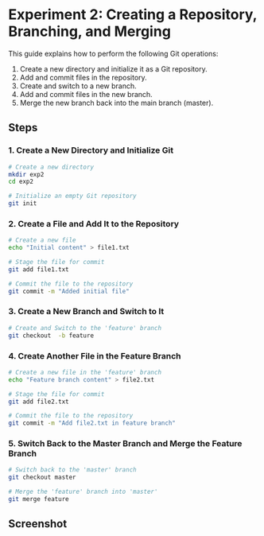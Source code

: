# Experiment 2: Creating a Repository, Branching, and Merging

This guide explains how to perform the following Git operations:
1. Create a new directory and initialize it as a Git repository.
2. Add and commit files in the repository.
3. Create and switch to a new branch.
4. Add and commit files in the new branch.
5. Merge the new branch back into the main branch (master).

## Steps

### 1. Create a New Directory and Initialize Git
```bash
# Create a new directory
mkdir exp2
cd exp2

# Initialize an empty Git repository
git init
```

### 2. Create a File and Add It to the Repository
```bash
# Create a new file
echo "Initial content" > file1.txt

# Stage the file for commit
git add file1.txt

# Commit the file to the repository
git commit -m "Added initial file"
```

### 3. Create a New Branch and Switch to It
```bash
# Create and Switch to the 'feature' branch
git checkout  -b feature
```

### 4. Create Another File in the Feature Branch
```bash
# Create a new file in the 'feature' branch
echo "Feature branch content" > file2.txt

# Stage the file for commit
git add file2.txt

# Commit the file to the repository
git commit -m "Add file2.txt in feature branch"
```

### 5. Switch Back to the Master Branch and Merge the Feature Branch
```bash
# Switch back to the 'master' branch
git checkout master

# Merge the 'feature' branch into 'master'
git merge feature
```
## Screenshot